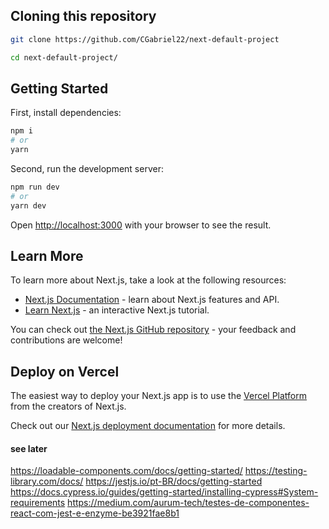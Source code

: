 ## Cloning this repository
```bash
git clone https://github.com/CGabriel22/next-default-project

cd next-default-project/
```

## Getting Started

First, install dependencies:

```bash
npm i
# or
yarn
```

Second, run the development server:

```bash
npm run dev
# or
yarn dev
```

Open [http://localhost:3000](http://localhost:3000) with your browser to see the result.

## Learn More

To learn more about Next.js, take a look at the following resources:

- [Next.js Documentation](https://nextjs.org/docs) - learn about Next.js features and API.
- [Learn Next.js](https://nextjs.org/learn) - an interactive Next.js tutorial.

You can check out [the Next.js GitHub repository](https://github.com/vercel/next.js/) - your feedback and contributions are welcome!

## Deploy on Vercel

The easiest way to deploy your Next.js app is to use the [Vercel Platform](https://vercel.com/new?utm_medium=default-template&filter=next.js&utm_source=create-next-app&utm_campaign=create-next-app-readme) from the creators of Next.js.

Check out our [Next.js deployment documentation](https://nextjs.org/docs/deployment) for more details.

#### see later
https://loadable-components.com/docs/getting-started/
https://testing-library.com/docs/
https://jestjs.io/pt-BR/docs/getting-started
https://docs.cypress.io/guides/getting-started/installing-cypress#System-requirements
https://medium.com/aurum-tech/testes-de-componentes-react-com-jest-e-enzyme-be3921fae8b1
